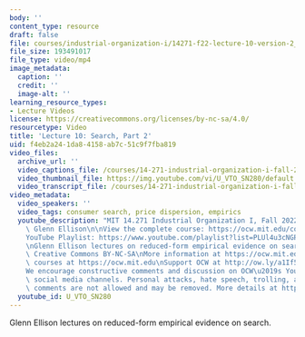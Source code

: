 ```yaml
---
body: ''
content_type: resource
draft: false
file: courses/industrial-organization-i/14271-f22-lecture-10-version-2_360p_16_9.mp4
file_size: 193491017
file_type: video/mp4
image_metadata:
  caption: ''
  credit: ''
  image-alt: ''
learning_resource_types:
- Lecture Videos
license: https://creativecommons.org/licenses/by-nc-sa/4.0/
resourcetype: Video
title: 'Lecture 10: Search, Part 2'
uid: f4eb2a24-1da8-4158-ab7c-51c9f7fba819
video_files:
  archive_url: ''
  video_captions_file: /courses/14-271-industrial-organization-i-fall-2022/1Ig3PBFhCec5iREyTKwWYsnojF79r3OSi_transcript.webvtt
  video_thumbnail_file: https://img.youtube.com/vi/U_VTO_SN280/default.jpg
  video_transcript_file: /courses/14-271-industrial-organization-i-fall-2022/1Ig3PBFhCec5iREyTKwWYsnojF79r3OSi_transcript.pdf
video_metadata:
  video_speakers: ''
  video_tags: consumer search, price dispersion, empirics
  youtube_description: "MIT 14.271 Industrial Organization I, Fall 2022 \nInstructor:\
    \ Glenn Ellison\n\nView the complete course: https://ocw.mit.edu/courses/14-271-industrial-organization-i-fall-2022\n\
    YouTube Playlist: https://www.youtube.com/playlist?list=PLUl4u3cNGP62xkEY0YzLJSoquVBjPOl9S\n\
    \nGlenn Ellison lectures on reduced-form empirical evidence on search. \n\nLicense:\
    \ Creative Commons BY-NC-SA\nMore information at https://ocw.mit.edu/terms\nMore\
    \ courses at https://ocw.mit.edu\nSupport OCW at http://ow.ly/a1If50zVRlQ\n\n\
    We encourage constructive comments and discussion on OCW\u2019s YouTube and other\
    \ social media channels. Personal attacks, hate speech, trolling, and inappropriate\
    \ comments are not allowed and may be removed. More details at https://ocw.mit.edu/comments."
  youtube_id: U_VTO_SN280
---
```

Glenn Ellison lectures on reduced-form empirical evidence on search.